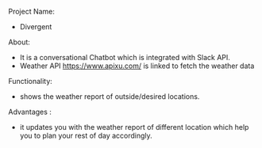 Project Name: 
  - Divergent

About: 
  - It is a conversational Chatbot which is integrated with Slack API.
  - Weather API https://www.apixu.com/ is linked to fetch the weather data

Functionality: 
  - shows the weather report of outside/desired locations.

Advantages :
  - it updates you with the weather report of different location which help you to plan your rest of day accordingly.
  
